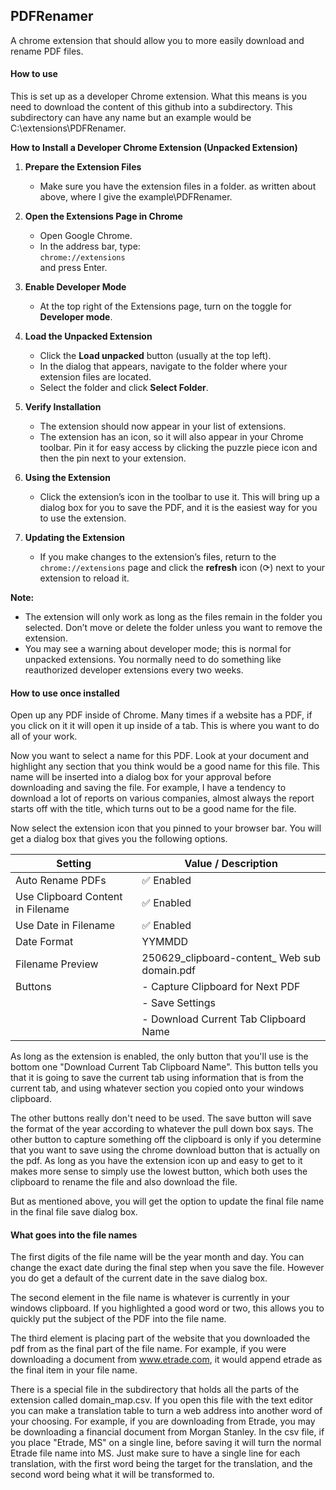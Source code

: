 ## PDFRenamer

A chrome extension that should allow you to more easily download and rename PDF files.

#### How to use

This is set up as a developer Chrome extension. What this means is you need to download the content of this github into a subdirectory. This subdirectory can have any name but an example would be C:\extensions\PDFRenamer.

**How to Install a Developer Chrome Extension (Unpacked Extension)**

1. **Prepare the Extension Files**
   - Make sure you have the extension files in a folder. as written about above, where I give the example\PDFRenamer.
  
2. **Open the Extensions Page in Chrome**
   - Open Google Chrome.
   - In the address bar, type:  
     `chrome://extensions`  
     and press Enter.

3. **Enable Developer Mode**
   - At the top right of the Extensions page, turn on the toggle for **Developer mode**.

4. **Load the Unpacked Extension**
   - Click the **Load unpacked** button (usually at the top left).
   - In the dialog that appears, navigate to the folder where your extension files are located.
   - Select the folder and click **Select Folder**.

5. **Verify Installation**
   - The extension should now appear in your list of extensions.
   - The extension has an icon, so it will also appear in your Chrome toolbar. Pin it for easy access by clicking the puzzle piece icon and then the pin next to your extension.

6. **Using the Extension**
   - Click the extension’s icon in the toolbar to use it.  This will bring up a dialog box for you to save the PDF, and it is the easiest way for you to use the extension.

7. **Updating the Extension**
   - If you make changes to the extension’s files, return to the `chrome://extensions` page and click the **refresh** icon (⟳) next to your extension to reload it.

**Note:**  
- The extension will only work as long as the files remain in the folder you selected. Don’t move or delete the folder unless you want to remove the extension.
- You may see a warning about developer mode; this is normal for unpacked extensions. You normally need to do something like reauthorized developer extensions every two weeks.

#### How to use once installed

Open up any PDF inside of Chrome. Many times if a website has a PDF, if you click on it it will open it up inside of a tab. This is where you want to do all of your work.

Now you want to select a name for this PDF. Look at your document and highlight any section that you think would be a good name for this file. This name will be inserted into a dialog box for your approval before downloading and saving the file.  For example, I have a tendency to download a lot of reports on various companies, almost always the report starts off with the title, which turns out to be a good name for the file.

Now select the extension icon that you pinned to your browser bar.  You will get a dialog box that gives you the following options.

| Setting                                | Value / Description                                |
|----------------------------------------|----------------------------------------------------|
| Auto Rename PDFs                       | ✅ Enabled                                         |
| Use Clipboard Content in Filename      | ✅ Enabled                                         |
| Use Date in Filename                   | ✅ Enabled                                         |
| Date Format                            | YYMMDD                                             |
| Filename Preview                       | 250629_clipboard-content_ Web sub domain.pdf            |
| Buttons                                | - Capture Clipboard for Next PDF                  |
|                                        | - Save Settings             |
|                                        | - Download Current Tab Clipboard Name                                   |

As long as the extension is enabled, the only button that you'll use is the bottom one "Download Current Tab Clipboard Name". This button tells you that it is going to save the current tab using information that is from the current tab, and using whatever section you copied onto your windows clipboard.

The other buttons really don't need to be used. The save button will save the format of the year according to whatever the pull down box says. The other button to capture something off the clipboard is only if you determine that you want to save using the chrome download button that is actually on the pdf. As long as you have the extension icon up and easy to get to it makes more sense to simply use the lowest button, which both uses the clipboard to rename the file and also download the file.

But as mentioned above, you will get the option to update the final file name in the final file save dialog box.

#### What goes into the file names

The first digits of the file name will be the year month and day. You can change the exact date during the final step when you save the file. However you do get a default of the current date in the save dialog box.

The second element in the file name is whatever is currently in your windows clipboard. If you highlighted a good word or two, this allows you to quickly put the subject of the PDF into the file name.

The third element is placing part of the website that you downloaded the pdf from as the final part of the file name. For example, if you were downloading a document from www.etrade.com, it would append etrade as the final item in your file name.

There is a special file in the subdirectory that holds all the parts of the extension called domain_map.csv.  If you open this file with the text editor you can make a translation table to turn a web address into another word of your choosing. For example, if you are downloading from Etrade, you may be downloading a financial document from Morgan Stanley. In the csv file, if you place "Etrade, MS" on a single line, before saving it will turn the normal Etrade file name into MS. Just make sure to have a single line for each translation, with the first word being the target for the translation, and the second word being what it will be transformed to.

